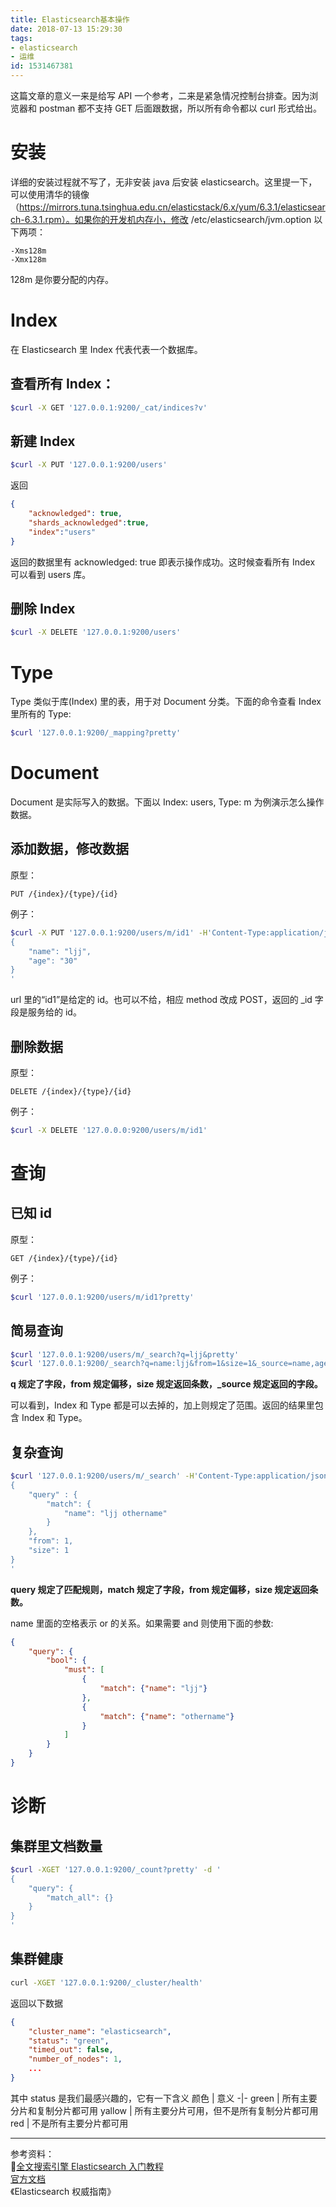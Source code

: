 ```yaml
---
title: Elasticsearch基本操作
date: 2018-07-13 15:29:30
tags:
- elasticsearch
- 运维
id: 1531467381
---
```

这篇文章的意义一来是给写 API 一个参考，二来是紧急情况控制台排查。因为浏览器和 postman 都不支持 GET 后面跟数据，所以所有命令都以 curl 形式给出。

# 安装
详细的安装过程就不写了，无非安装 java 后安装 elasticsearch。这里提一下，可以使用清华的镜像（https://mirrors.tuna.tsinghua.edu.cn/elasticstack/6.x/yum/6.3.1/elasticsearch-6.3.1.rpm）。如果你的开发机内存小，修改 /etc/elasticsearch/jvm.option 以下两项：
```
-Xms128m
-Xmx128m
```
128m 是你要分配的内存。

# Index
在 Elasticsearch 里 Index 代表代表一个数据库。

## 查看所有 Index：
```sh
$curl -X GET '127.0.0.1:9200/_cat/indices?v'
```

## 新建 Index
```sh
$curl -X PUT '127.0.0.1:9200/users'
```
返回
```json
{
    "acknowledged": true,
    "shards_acknowledged":true,
    "index":"users"
}
```
返回的数据里有 acknowledged: true 即表示操作成功。这时候查看所有 Index 可以看到 users 库。

## 删除 Index
```sh
$curl -X DELETE '127.0.0.1:9200/users'
```

# Type
Type 类似于库(Index) 里的表，用于对 Document 分类。下面的命令查看 Index 里所有的 Type:
```sh
$curl '127.0.0.1:9200/_mapping?pretty'
``` 

# Document
Document 是实际写入的数据。下面以 Index: users, Type: m 为例演示怎么操作数据。

## 添加数据，修改数据
原型：
```
PUT /{index}/{type}/{id}
```

例子：
```sh
$curl -X PUT '127.0.0.1:9200/users/m/id1' -H'Content-Type:application/json' -d '
{
    "name": "ljj",
    "age": "30"
}
'
```
url 里的“id1”是给定的 id。也可以不给，相应 method 改成 POST，返回的 _id 字段是服务给的 id。

## 删除数据
原型：
```
DELETE /{index}/{type}/{id}
```
例子：
```sh
$curl -X DELETE '127.0.0.0:9200/users/m/id1'
```

# 查询

## 已知 id
原型：
```
GET /{index}/{type}/{id}
```
例子：
```sh
$curl '127.0.0.1:9200/users/m/id1?pretty'
```

## 简易查询
```sh
$curl '127.0.0.1:9200/users/m/_search?q=ljj&pretty'
$curl '127.0.0.1:9200/_search?q=name:ljj&from=1&size=1&_source=name,age'
```
**q 规定了字段，from 规定偏移，size 规定返回条数，_source 规定返回的字段。**

可以看到，Index 和 Type 都是可以去掉的，加上则规定了范围。返回的结果里包含 Index 和 Type。

## 复杂查询
```sh
$curl '127.0.0.1:9200/users/m/_search' -H'Content-Type:application/json' -d '
{
    "query" : {
        "match": {
            "name": "ljj othername"
        }
    },
    "from": 1,
    "size": 1
}
'
```
**query 规定了匹配规则，match 规定了字段，from 规定偏移，size 规定返回条数。**

name 里面的空格表示 or 的关系。如果需要 and 则使用下面的参数:
```json
{
    "query": {
        "bool": {
            "must": [
                {
                    "match": {"name": "ljj"}
                },
                {
                    "match": {"name": "othername"}
                }
            ]
        }
    }
}
```

# 诊断
## 集群里文档数量
```sh
$curl -XGET '127.0.0.1:9200/_count?pretty' -d '
{
    "query": {
        "match_all": {}
    }
}
'
```

## 集群健康
```sh
curl -XGET '127.0.0.1:9200/_cluster/health'
```
返回以下数据
```json
{
    "cluster_name": "elasticsearch",
    "status": "green",
    "timed_out": false,
    "number_of_nodes": 1,
    ...
}
```
其中 status 是我们最感兴趣的，它有一下含义
颜色 | 意义
-|-
green | 所有主要分片和复制分片都可用
yallow | 所有主要分片可用，但不是所有复制分片都可用
red | 不是所有主要分片都可用


-------------------------------
参考资料：  
[全文搜索引擎 Elasticsearch 入门教程](http://www.ruanyifeng.com/blog/2017/08/elasticsearch.html)  
[官方文档](https://www.elastic.co/guide/index.html)  
《Elasticsearch 权威指南》